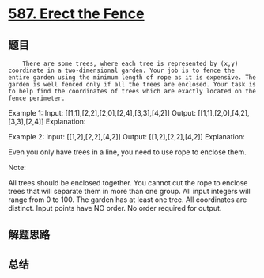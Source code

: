 # [587. Erect the Fence](https://leetcode.com/problems/erect-the-fence/)

## 题目

        There are some trees, where each tree is represented by (x,y) coordinate in a two-dimensional garden. Your job is to fence the entire garden using the minimum length of rope as it is expensive. The garden is well fenced only if all the trees are enclosed. Your task is to help find the coordinates of trees which are exactly located on the fence perimeter.

Example 1:
Input: [[1,1],[2,2],[2,0],[2,4],[3,3],[4,2]]
Output: [[1,1],[2,0],[4,2],[3,3],[2,4]]
Explanation:




Example 2:
Input: [[1,2],[2,2],[4,2]]
Output: [[1,2],[2,2],[4,2]]
Explanation:

Even you only have trees in a line, you need to use rope to enclose them. 



 Note: 

All trees should be enclosed together. You cannot cut the rope to enclose trees that will separate them in more than one group.
All input integers will range from 0 to 100. 
The garden has at least one tree. 
All coordinates are distinct. 
Input points have NO order. No order required for output.


      

## 解题思路


## 总结


